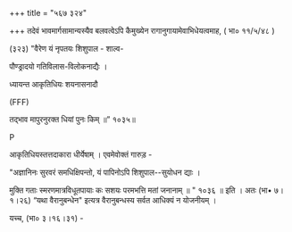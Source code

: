 +++
title = "५६७ ३२४"

+++
तदेवं भावमार्गसामान्यस्यैव बलवत्वेऽपि कैमुख्येन रागानुगायामेवाभिधेयत्वमाह, ( भा० ११/५/४८ ) 

(३२३) "वैरेण यं नृपतयः शिशुपाल - शाल्व- 

पौण्ड्रादयो गतिविलास-विलोकनाद्यैः । 

ध्यायन्त आकृतिधियः शयनासनादौ 

(FFF) 

तद्भाव मापुरनुरक्त धियां पुनः किम् ॥” १०३५॥ 

P 

आकृतिधियस्तत्तदाकारा धीर्येषाम् । एवमेवोक्तं गारुड़ - 

"अज्ञानिनः सुरवरं समधिक्षिपन्तो, यं पापिनोऽपि शिशुपाल--सुयोधन द्याः । 

मुक्ति गताः स्मरणमात्रविधूतपायाः कः सशयः परमभत्ति मतां जनानाम् ॥ " १०३६ ॥ इति । अतः (भा• ७।१।२६) “यथा वैरानुबन्धेन" इत्यत्र वैरानुबन्धस्य सर्वत आधिक्यं न योजनीयम् । 

यच्च, (भा० ३।१६।३१) - 
